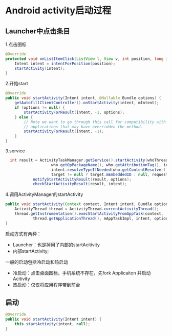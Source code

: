 Android activity启动过程
====

## Launcher中点击条目

1.点击图标

```java
@Override
protected void onListItemClick(ListView l, View v, int position, long id) {
    Intent intent = intentForPosition(position);
    startActivity(intent);
}
```

2.开始start

```java
@Override
public void startActivity(Intent intent, @Nullable Bundle options) {
    getAutofillClientController().onStartActivity(intent, mIntent);
    if (options != null) {
        startActivityForResult(intent, -1, options);
    } else {
        // Note we want to go through this call for compatibility with
        // applications that may have overridden the method.
        startActivityForResult(intent, -1);
    }
}

```

3.service

```java
  int result = ActivityTaskManager.getService().startActivity(whoThread,
                    who.getOpPackageName(), who.getAttributionTag(), intent,
                    intent.resolveTypeIfNeeded(who.getContentResolver()), token,
                    target != null ? target.mEmbeddedID : null, requestCode, 0, null, options);
            notifyStartActivityResult(result, options);
            checkStartActivityResult(result, intent);
```

4.调用ActivityManager的startActivity

```java
public void startActivity(Context context, Intent intent, Bundle options) {
    ActivityThread thread = ActivityThread.currentActivityThread();
    thread.getInstrumentation().execStartActivityFromAppTask(context,
            thread.getApplicationThread(), mAppTaskImpl, intent, options);
}
```
启动方式有两种：

- Launcher：也是掉用了内部的startAcitivity
- 内部startActivity;

一般的启动包括冷启动和热启动

- 冷启动：点击桌面图标，手机系统不存在，先fork Applicaiton 并启动Acitivity
- 热启动：仅仅将应用程序带到前台


## 启动

```java
@Override
public void startActivity(Intent intent) {
    this.startActivity(intent, null);
}
```